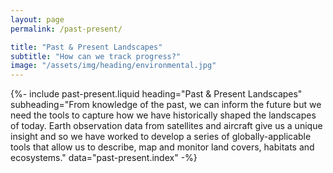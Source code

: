 ```yaml
---
layout: page
permalink: /past-present/

title: "Past & Present Landscapes"
subtitle: "How can we track progress?"
image: "/assets/img/heading/environmental.jpg"
---
```


{%-
include past-present.liquid
heading="Past & Present Landscapes"
subheading="From knowledge of the past, we can inform the future but we need the tools to capture how we have historically shaped the landscapes of today. Earth observation data from satellites and aircraft give us a unique insight and so we have worked to develop a series of globally-applicable tools that allow us to describe, map and monitor land covers, habitats and ecosystems."
data="past-present.index"
-%}